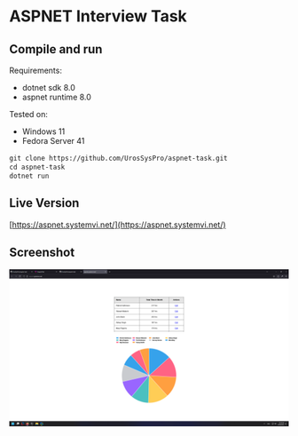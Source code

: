 # ASPNET Interview Task
## Compile and run
Requirements: 
- dotnet sdk 8.0
- aspnet runtime 8.0

Tested on:
- Windows 11
- Fedora Server 41
```
git clone https://github.com/UrosSysPro/aspnet-task.git
cd aspnet-task
dotnet run
```

## Live Version
[https://aspnet.systemvi.net/](https://aspnet.systemvi.net/)

## Screenshot
![screenshot](screenshot.png)
